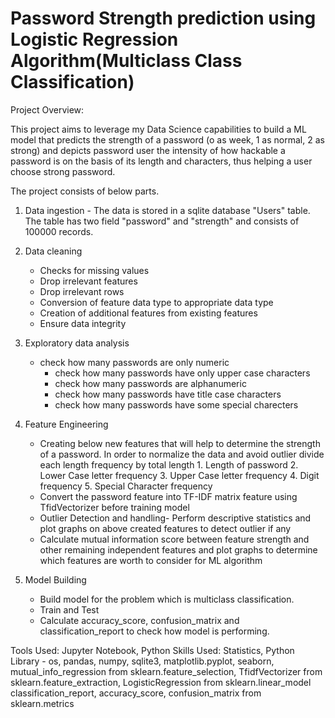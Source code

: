 # Password Strength prediction using Logistic Regression Algorithm(Multiclass Class Classification)

Project Overview:

This project aims to leverage my Data Science capabilities to build a ML model that predicts the strength of a password (o as week, 1 as normal, 2 as strong) and depicts password user the intensity of how hackable a password is on the basis of its length and characters, thus helping a user choose strong password.


The project consists of below parts.

1) Data ingestion - The data is stored in a sqlite database "Users" table. The table has two field "password" and "strength" and consists of 100000 records.
 
2) Data cleaning 
	- Checks for missing values
	- Drop irrelevant features
	- Drop irrelevant rows
	- Conversion of feature data type to appropriate data type
	- Creation of additional features from existing features
	- Ensure data integrity
3) Exploratory data analysis
	- check how many passwords are only numeric
        - check how many passwords have only upper case characters
        - check how many passwords are alphanumeric
        - check how many passwords have title case characters
        - check how many passwords have some special charecters
4) Feature Engineering
	
	- Creating below new features that will help to determine the strength of a password. In order to normalize the data and avoid outlier divide each length frequency by total length
	      1. Length of password
       	      2. Lower Case letter frequency
              3. Upper Case letter frequency
              4. Digit frequency
              5. Special Character frequency
	- Convert the password feature into TF-IDF matrix feature using TfidVectorizer before training model
 	- Outlier Detection and handling- Perform descriptive statistics and plot graphs on above created features to detect outlier if any
	- Calculate mutual information score between feature strength and other remaining independent features and plot graphs to determine which features are worth to consider for ML algorithm

5) Model Building
	- Build model for the problem which is multiclass classification.  
	- Train and Test
	- Calculate accuracy_score, confusion_matrix and classification_report to check how model is performing.


Tools Used: Jupyter Notebook, Python
Skills Used: 
	Statistics,
	Python Library -  os, pandas, numpy, sqlite3, matplotlib.pyplot, 
			seaborn, 
			mutual_info_regression from sklearn.feature_selection, 
			TfidfVectorizer from sklearn.feature_extraction, 
			LogisticRegression from sklearn.linear_model
			classification_report, accuracy_score, confusion_matrix  from sklearn.metrics 